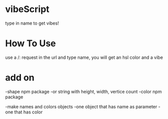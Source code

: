 # vibeScript
type in name to get vibes! 


# How To Use 
use a /: request in the url and type name, you will get an hsl color and a vibe


#  add on 
-shape npm package
  -or string with height, width, vertice count 
-color npm package

-make names and colors objects
  -one object that has name as parameter 
  -one that has color 
